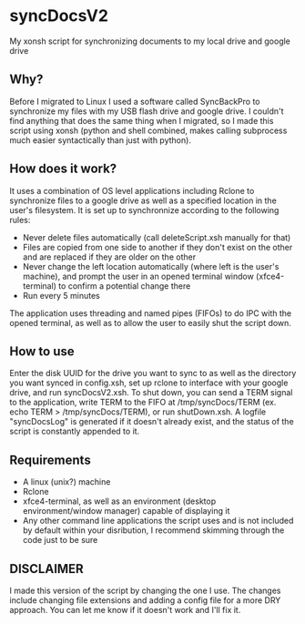 # syncDocsV2
My xonsh script for synchronizing documents to my local drive and google drive

## Why?
Before I migrated to Linux I used a software called SyncBackPro to synchronize my files with my USB flash drive and google drive. I couldn't find anything that does the same thing when I migrated, so I made this script using xonsh (python and shell combined, makes calling subprocess much easier syntactically than just with python).

## How does it work?
It uses a combination of OS level applications including Rclone to synchronize files to a google drive as well as a specified location in the user's filesystem. It is set up to synchronnize according to the following rules:

* Never delete files automatically (call deleteScript.xsh manually for that)
* Files are copied from one side to another if they don't exist on the other and are replaced if they are older on the other
* Never change the left location automatically (where left is the user's machine), and prompt the user in an opened terminal window (xfce4-terminal) to confirm a potential change there
* Run every 5 minutes

The application uses threading and named pipes (FIFOs) to do IPC with the opened terminal, as well as to allow the user to easily shut the script down.

## How to use
Enter the disk UUID for the drive you want to sync to as well as the directory you want synced in config.xsh, set up rclone to interface with your google drive, and run syncDocsV2.xsh. To shut down, you can send a TERM signal to the application, write TERM to the FIFO at /tmp/syncDocs/TERM (ex. echo TERM > /tmp/syncDocs/TERM), or run shutDown.xsh. A logfile "syncDocsLog" is generated if it doesn't already exist, and the status of the script is constantly appended to it.

## Requirements
* A linux (unix?) machine
* Rclone
* xfce4-terminal, as well as an environment (desktop environment/window manager) capable of displaying it
* Any other command line applications the script uses and is not included by default within your disribution, I recommend skimming through the code just to be sure

## DISCLAIMER
I made this version of the script by changing the one I use. The changes include changing file extensions and adding a config file for a more DRY approach. You can let me know if it doesn't work and I'll fix it.
